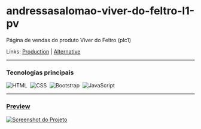 # andressasalomao-viver-do-feltro-l1-pv
Página de vendas do produto Viver do Feltro (plc1)

Links: <a href="https://andressasalomao.com.br/plc1/pv/" target="_Blank">Production</a> | <a href="https://guyddogl.github.io/andressasalomao-viver-do-feltro-l1-pv/" target="_Blank">Alternative</a>
<hr/>

### Tecnologias principais
![HTML](https://img.shields.io/badge/-HTML-1b374b?style=for-the-badge&logo=HTML5)&nbsp;
![CSS](https://img.shields.io/badge/-CSS-1b374b?style=for-the-badge&logo=CSS3&logoColor=1572B6)&nbsp;
![Bootstrap](https://img.shields.io/badge/-Bootstrap-1b374b?style=for-the-badge&logo=Bootstrap)&nbsp;
![JavaScript](https://img.shields.io/badge/-JavaScript-1b374b?style=for-the-badge&logo=javascript)&nbsp;
<hr/>

### <a href="https://guyddogl.github.io/andressasalomao-viver-do-feltro-l1-pv/" target="_Blank">Preview</a>
<a href="https://guyddogl.github.io/andressasalomao-viver-do-feltro-l1-pv/" target="_Blank"><img src="https://guyddogl.github.io/andressasalomao-viver-do-feltro-lc1/img/screencapture-andressasalomao-viver-do-feltro-lc1.webp" alt="Screenshot do Projeto" /></a>
